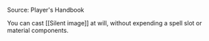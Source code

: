 
Source: Player's Handbook

You can cast [[Silent image]] at will, without expending a spell slot or material components.